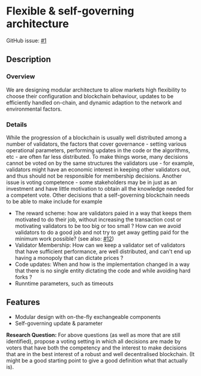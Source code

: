 # Flexible & self-governing architecture

GitHub issue: [#1](https://github.com/vegaprotocol/research/issues/1)

## Description

### Overview

We are designing modular architecture to allow markets high flexibility to choose their configuration and blockchain behaviour, updates to be efficiently handled on-chain, and dynamic adaption to the network and environmental factors.

### Details

While the progression of a blockchain is usually well distributed among a number of validators,
the factors that cover governance - setting various operational parameters, performing updates in the code or the algorithms, etc - are often far less distributed. To make things worse, many decisions cannot be voted on by the same structures the validators use - for example, validators might have an economic interest in keeping other validators out, and thus should not be responsible for membership decisions. Another issue is voting competence - some stakeholders may be in just as an investment and have little motivation to obtain all the knowledge needed for a competent vote. Other decisions that a self-governing blockchain needs to be able to make include for example

- The reward scheme: how are validators paied in a way that keeps them motivated to do their job,
without increasing the transaction cost or motivating validators to be too big or too small ?
How can we avoid validators to do a good job and not try to get away getting paid for the minimum
work possible? (see also: [#12](beyond-proof-of-stake.md))
- Validator Membership: How can we keep a validator set of validators that have sufficient performance,
are well distributed, and can't end up having a monopoly that can dictate prices ?
- Code updates: When and how is the implementation changed in a way that there is no single entity
dictating the code and while avoiding hard forks ?
- Runntime parameters, such as timeouts

## Features

- Modular design with on-the-fly exchangeable components
- Self-governing update & parameter

**Research Question:** For above questions (as well as more that are still identified), propose a voting setting in which all decisions are made by voters that have both the competency and the interest to make decisions that are in the best interest of a robust and well decentralised blockchain. (It might be a good starting point to give a good definition what that actually is).
